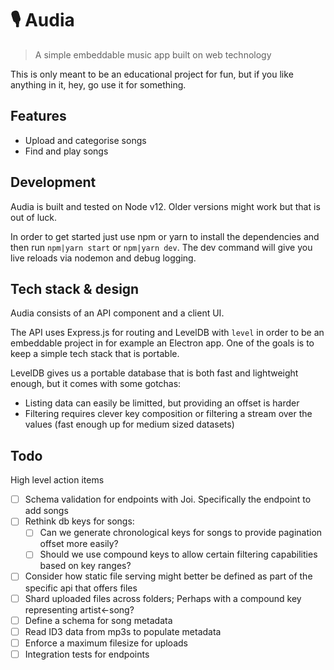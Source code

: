 # 🎙 Audia

> A simple embeddable music app built on web technology

This is only meant to be an educational project for fun, but if you like anything in it, hey, go use it for something.

## Features

- Upload and categorise songs
- Find and play songs

## Development

Audia is built and tested on Node v12. Older versions might work but that is out of luck.

In order to get started just use npm or yarn to install the dependencies and then run `npm|yarn start` or `npm|yarn dev`. The dev command will give you live reloads via nodemon and debug logging.

## Tech stack & design

Audia consists of an API component and a client UI.

The API uses Express.js for routing and LevelDB with `level` in order to be an embeddable project in for example an Electron app. One of the goals is to keep a simple tech stack that is portable.

LevelDB gives us a portable database that is both fast and lightweight enough, but it comes with some gotchas:

- Listing data can easily be limitted, but providing an offset is harder
- Filtering requires clever key composition or filtering a stream over the values (fast enough up for medium sized datasets)

## Todo

High level action items

- [ ] Schema validation for endpoints with Joi. Specifically the endpoint to add songs
- [ ] Rethink db keys for songs:
  - [ ] Can we generate chronological keys for songs to provide pagination offset more easily?
  - [ ] Should we use compound keys to allow certain filtering capabilities based on key ranges?
- [ ] Consider how static file serving might better be defined as part of the specific api that offers files
- [ ] Shard uploaded files across folders; Perhaps with a compound key representing artist←song?
- [ ] Define a schema for song metadata
- [ ] Read ID3 data from mp3s to populate metadata
- [ ] Enforce a maximum filesize for uploads
- [ ] Integration tests for endpoints
